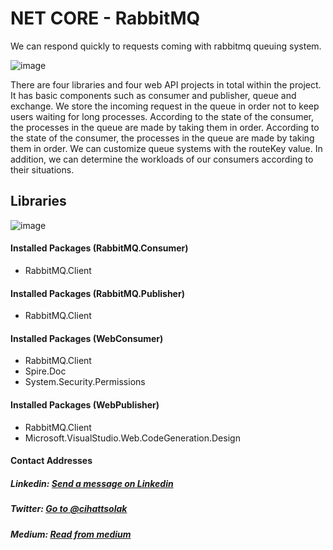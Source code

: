 # NET CORE - RabbitMQ

We can respond quickly to requests coming with rabbitmq queuing system.

![image](https://user-images.githubusercontent.com/54249736/112733714-9ed85500-8f52-11eb-82a1-042de36faf04.png)

There are four libraries and four web API projects in total within the project. It has basic components such as consumer and publisher, queue and exchange. We store the incoming request in the queue in order not to keep users waiting for long processes. According to the state of the consumer, the processes in the queue are made by taking them in order. According to the state of the consumer, the processes in the queue are made by taking them in order. We can customize queue systems with the routeKey value. In addition, we can determine the workloads of our consumers according to their situations.

## Libraries
![image](https://user-images.githubusercontent.com/54249736/112733610-1063d380-8f52-11eb-8379-fcc8eefaed85.png)

#### Installed Packages (RabbitMQ.Consumer)
* RabbitMQ.Client

#### Installed Packages (RabbitMQ.Publisher)
* RabbitMQ.Client

#### Installed Packages (WebConsumer)
* RabbitMQ.Client
* Spire.Doc
* System.Security.Permissions

#### Installed Packages (WebPublisher)
* RabbitMQ.Client
* Microsoft.VisualStudio.Web.CodeGeneration.Design

#### Contact Addresses
##### Linkedin: [Send a message on Linkedin](https://www.linkedin.com/in/cihatsolak/) 
##### Twitter: [Go to @cihattsolak](https://twitter.com/cihattsolak)
##### Medium: [Read from medium](https://cihatsolak.medium.com/)
